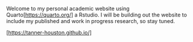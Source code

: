 Welcome to my personal academic website using Quarto[https://quarto.org/] a Rstudio. I will be building out the website to include my published and work in progress research, so stay tuned. 

[https://tanner-houston.github.io/]
